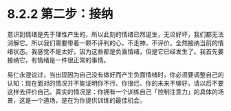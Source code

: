 # 8.2.2 第二步：接纳

意识到情绪是先于理性产生的，所以此刻的情绪已然诞生，无论好坏，我们都无法消解它。所以我们需要带着一颗不评判的心，不走神，不评价，全然接纳当前的情绪状态。我感觉不是太好，因为这些都是负面情绪，但是它已经发生了。我首先要接纳它，有情绪是一件很正常的事情。

易仁永澄说过，当出现因为自己没有做好而产生负面情绪时，你必须要调整自己的认知：现在面对的情况并不能证明你不行、你很烂、你的未来不够好，请以后不要这样去评价自己。真实的情况是：你拥有一个训练自己「控制注意力」的具体的场景，这是一个道场，是在为你提供训练的最佳机会。